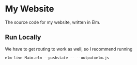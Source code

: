# My Website

The source code for my website, written in Elm.

## Run Locally

We have to get routing to work as well, so I recommend running

`elm-live Main.elm --pushstate -- --output=elm.js` 